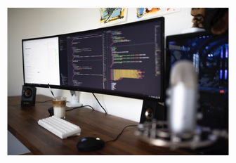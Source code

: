 <img src="https://github.com/Mr-Piyush-Kumar/Mr-Piyush-Kumar/blob/master/caspar-camille-rubin-0qvBNep1Y04-unsplash%20(1).jpg"></img>
